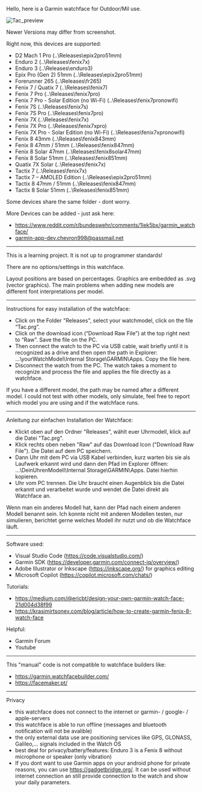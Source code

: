 Hello, here is a Garmin watchface for Outdoor/Mil use.

![Tac_preview](https://github.com/user-attachments/assets/27d953a2-85c1-4aee-87ba-af0ec6cae8e4)

Newer Versions may differ from screenshot.

Right now, this devices are supported: 

- D2 Mach 1 Pro (..\Releases\epix2pro51mm)
- Enduro 2 (..\Releases\fenix7x)
- Enduro 3 (..\Releases\enduro3)
- Epix Pro (Gen 2) 51mm (..\Releases\epix2pro51mm)
- Forerunner 265 (..\Releases\fr265)
- Fenix 7 / Quatix 7 (..\Releases\fenix7)
- Fenix 7 Pro (..\Releases\fenix7pro)
- Fenix 7 Pro - Solar Edition (no Wi-Fi) (..\Releases\fenix7pronowifi)
- Fenix 7S (..\Releases\fenix7s)
- Fenix 7S Pro (..\Releases\fenix7pro)
- Fenix 7X (..\Releases\fenix7x)
- Fenix 7X Pro (..\Releases\fenix7xpro)
- Fenix 7X Pro - Solar Edition (no Wi-Fi) (..\Releases\fenix7xpronowifi)
- Fenix 8 43mm (..\Releases\fenix843mm)
- Fenix 8 47mm / 51mm (..\Releases\fenix847mm)
- Fenix 8 Solar 47mm (..\Releases\fenix8solar47mm)
- Fenix 8 Solar 51mm (..\Releases\fenix851mm)
- Quatix 7X Solar (..\Releases\fenix7x)
- Tactix 7 (..\Releases\fenix7x)
- Tactix 7 – AMOLED Edition (..\Releases\epix2pro51mm)
- Tactix 8 47mm / 51mm (..\Releases\fenix847mm)
- Tactix 8 Solar 51mm (..\Releases\fenix851mm)

Some devices share the same folder - dont worry.

More Devices can be added - just ask here:
- https://www.reddit.com/r/bundeswehr/comments/1lek5bx/garmin_watchface/
- garmin-app-dev.chevron998@passmail.net

--------------------------------

This is a learning project. It is not up to programmer standards!

There are no options/settings in this watchface.

Layout positions are based on percentages. Graphics are embedded as .svg (vector graphics). 
The main problems when adding new models are different font interpretations per model.

--------------------------------

Instructions for easy installation of the watchface:

- Click on the Folder "Releases", select your watchmodel, click on the file “Tac.prg”.
- Click on the download icon (“Download Raw File”) at the top right next to “Raw”. Save the file on the PC.
- Then connect the watch to the PC via USB cable, wait briefly until it is recognized as a drive and then open the path in Explorer: ...\yourWatchModel\Internal Storage\GARMIN\Apps. Copy the file here.
- Disconnect the watch from the PC. The watch takes a moment to recognize and process the file and applies the file directly as a watchface.

If you have a different model, the path may be named after a different model. I could not test with other models, only simulate, feel free to report which model you are using and if the watchface runs.

--------------------------------

Anleitung zur einfachen Installation der Watchface:

- Klickt oben auf den Ordner "Releases", wählt euer Uhrmodell, klick auf die Datei "Tac.prg".
- Klick rechts oben neben "Raw" auf das Download Icon ("Download Raw File"). Die Datei auf dem PC speichern. 
- Dann Uhr mit dem PC via USB Kabel verbinden, kurz warten bis sie als Laufwerk erkannt wird und dann den Pfad im Explorer öffnen: ...\DeinUhrenModell\Internal Storage\GARMIN\Apps. Datei hierhin kopieren. 
- Uhr vom PC trennen. Die Uhr braucht einen Augenblick bis die Datei erkannt und verarbeitet wurde und wendet die Datei direkt als Watchface an.

Wenn man ein anderes Modell hat, kann der Pfad nach einem anderen Modell benannt sein. Ich konnte nicht mit anderen Modellen testen, nur simulieren, berichtet gerne welches Modell ihr nutzt und ob die Watchface läuft.

--------------------------------

Software used:
- Visual Studio Code (https://code.visualstudio.com/)
- Garmin SDK (https://developer.garmin.com/connect-iq/overview/)
- Adobe Illustrator or Inkscape (https://inkscape.org/) for graphics editing
- Microsoft Copilot (https://copilot.microsoft.com/chats/)

Tutorials:
- https://medium.com/@ericbt/design-your-own-garmin-watch-face-21d004d38f99
- https://krasimirtsonev.com/blog/article/how-to-create-garmin-fenix-8-watch-face


Helpful:
- Garmin Forum
- Youtube

--------------------------------

This "manual" code is not compatible to watchface builders like:
- https://garmin.watchfacebuilder.com/
- https://facemaker.pt/

--------------------------------

Privacy

- this watchface does not connect to the internet or garmin- / google- / apple-servers
- this watchface is able to run offline (messages and bluetooth notification will not be avalible)
- the only external data use are positioning services like GPS, GLONASS, Galileo,... signals included in the Watch OS
- best deal for privacy/battery/features: Enduro 3 is a Fenix 8 without microphone or speaker (only vibration) 
- If you dont want to use Garmin apps on your android phone for private reasons, you can use https://gadgetbridge.org/. It can be used without internet connection an still provide connection to the watch and show your daily parameters.

